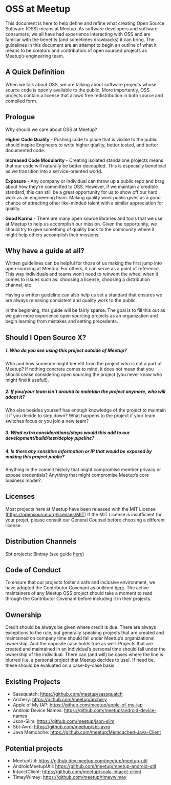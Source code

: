 # OSS at Meetup

This document is here to help define and refine what creating Open Source Software (OSS) means at Meetup. As software developers and software consumers, we all have had experience interacting with OSS and are familiar with the benefits (and sometimes drawbacks) it can bring. The guidelines in this document are an attempt to begin an outline of what it means to be creators and contributors of open sourced projects as Meetup’s engineering team.

## A Quick Definition
When we talk about OSS, we are talking about software projects whose source code is openly available to the public. More importantly, OSS projects contain a license that allows free redistribution in both source and compiled form.

## Prologue

Why should we care about OSS at Meetup?

**Higher Code Quality** - Pushing code to place that is visible to the public should inspire Engineers to write higher quality, better tested, and better documented code.

**Increased Code Modularity** - Creating isolated standalone projects means that our code will naturally be better decoupled. This is especially beneficial as we transition into a service-oriented world.

**Exposure** -  Any company or individual can throw up a public repo and brag about how they’re committed to OSS. However, if we maintain a credible standard, this can still be a great opportunity for us to show off our hard work as an engineering team. Making quality work public gives us a good chance of attracting other like-minded talent with a similar appreciation for quality.

**Good Karma** - There are many open source libraries and tools that we use at Meetup to help us accomplish our mission. Given the opportunity, we should try to give something of quality back to the community where it might help others accomplish their missions.


## Why have a guide at all?

Written guidelines can be helpful for those of us making the first jump into open sourcing at Meetup. For others, it can serve as a point of reference. This way individuals and teams won’t need to reinvent the wheel when it comes to issues such as: choosing a license, choosing a distribution channel, etc.

Having a written guideline can also help us set a standard that ensures we are always releasing consistent and quality work to the public.

In the beginning, this guide will be fairly sparse. The goal is to fill this out as we gain more experience open sourcing projects as an organization and begin learning from mistakes and setting precedents.

## Should I Open Source X?

##### 1. Who do you see using this project outside of Meetup?
Who and how someone might benefit from the project who is not a part of Meetup? If nothing concrete comes to mind, it does not mean that you should cease considering open sourcing the project (you never know who might find it useful!).

##### 2. If you/your team isn’t around to maintain the project anymore, who will adopt it?
Who else besides yourself has enough knowledge of the project to maintain it if you
decide to step down? What happens to the project if your team switches focus or you join a new team?

##### 3. What extra considerations/steps would this add to our development/build/test/deploy pipeline?

##### 4. Is there any sensitive information or IP that would be exposed by making this project public?
Anything in the commit history that might compromise member privacy or expose credentials? Anything that might compromise Meetup’s core business model?.


## Licenses
Most projects here at Meetup have been released with the MIT License (https://opensource.org/licenses/MIT)
If the MIT License is insufficient for your projet, please consult our General Counsel before choosing a different license.

## Distribution Channels
Sbt projects: Bintray (see guide [here](https://github.com/softprops/bintray-sbt))

## Code of Conduct
To ensure that our projects foster a safe and inclusive environment, we have adopted the Contributor Covenant as outlined [here](http://contributor-covenant.org/). The active maintainers of any Meetup OSS project should take a moment to read through the Contributor Covenant before including it in their projects.

## Ownership
Credit should be always be given where credit is due. There are always exceptions to the rule, but generally speaking projects that are created and maintained on company time should fall under Meetup’s organizational ownership. And the opposite case holds true as well. Projects that are created and maintained in an individual’s personal time should fall under the ownership of the individual. There can (and will) be cases where the line is blurred (i.e. a personal project that Meetup decides to use). If need be, these should be evaluated on a case-by-case basis.

## Existing Projects

- Sassquatch: https://github.com/meetup/sassquatch
- Archery: https://github.com/meetup/archery
- Apple of My IAP: https://github.com/meetup/apple-of-my-iap
- Android Device Names: https://github.com/meetup/android-device-names
- Json-Slim: https://github.com/meetup/json-slim
- Sbt-Avro: https://github.com/meetup/sbt-avro
- Java Memcache: https://github.com/meetup/Memcached-Java-Client

## Potential projects

- MeetupUtil: https://github.dev.meetup.com/meetup/meetup-util
- AndroidMeetupUtil: https://github.com/meetup/meetup-android-util
- IntacctClient: https://github.com/meetup/scala-intacct-client
- TimeyWimey: https://github.com/meetup/timeywimey
